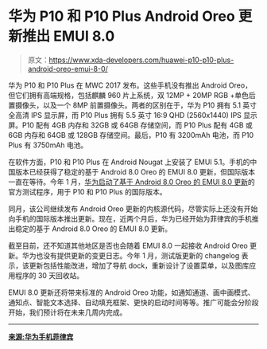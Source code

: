 # 华为 P10 和 P10 Plus Android Oreo 更新推出 EMUI 8.0

> 原文：<https://www.xda-developers.com/huawei-p10-p10-plus-android-oreo-emui-8-0/>

华为 P10 和 P10 Plus 在 MWC 2017 发布。这些手机没有推出 Android Oreo，但它们拥有高端规格，包括麒麟 960 片上系统，双 12MP + 20MP RGB +单色后置摄像头，以及一个 8MP 前置摄像头。两者的区别在于，华为 P10 拥有 5.1 英寸全高清 IPS 显示屏，而 P10 Plus 拥有 5.5 英寸 16:9 QHD (2560x1440) IPS 显示屏。P10 配有 4GB 内存和 32GB 或 64GB 存储空间，而 P10 Plus 配有 4GB 或 6GB 内存和 64GB 或 128GB 存储空间。最后，P10 有 3200mAh 电池，而 P10 Plus 有 3750mAh 电池。

在软件方面，P10 和 P10 Plus 在 Android Nougat 上安装了 EMUI 5.1。手机的中国版本已经获得了稳定的基于 Android 8.0 Oreo 的 EMUI 8.0 更新，但国际版本一直在等待。今年 1 月，[华为启动了基于 Android 8.0 Oreo 的 EMUI 8.0 更新](https://www.xda-developers.com/huawei-p10-plus-android-oreo-beta/)的官方测试程序，用于 P10 和 P10 Plus 的国际版本。

同月，该公司继续发布 Android Oreo 更新的内核源代码，尽管实际上还没有开始向手机的国际版本推出更新。现在，近两个月后，华为已经开始为菲律宾的手机推出稳定的基于 Android 8.0 Oreo 的 EMUI 8.0 更新。

截至目前，还不知道其他地区是否也会随着 EMUI 8.0 一起接收 Android Oreo 更新。华为也没有提供更新的变更日志。今年 1 月，测试版更新的 changelog 表示，该更新包括性能改进，增加了导航 dock，重新设计了设置菜单，以及图库应用程序的 30 天回收站。

EMUI 8.0 更新还将带来标准的 Android Oreo 功能，如通知通道、画中画模式、通知点、智能文本选择、自动填充框架、更快的启动时间等等。推广可能会分阶段开始，我们预计将在未来几周内完成。

* * *

[**来源:华为手机菲律宾**](https://www.facebook.com/HuaweimobilePH/videos/1628312833916876/)